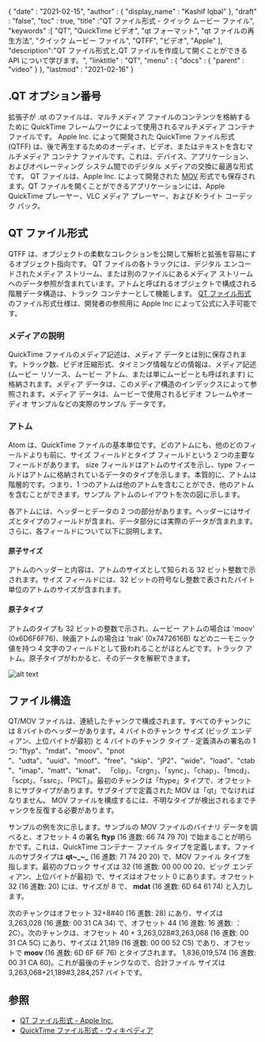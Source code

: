 {
  "date" : "2021-02-15",
  "author" : {
    "display_name" : "Kashif Iqbal"
},
  "draft" : "false",
  "toc" : true,
  "title" :"QT ファイル形式 - クイック ムービー ファイル",
  "keywords" :[ "QT", "QuickTime ビデオ", "qt フォーマット", "qt ファイルの再生方法", "クイック ムービー ファイル", "QTFF", "ビデオ", "Apple" ],
  "description":"QT ファイル形式と,QT ファイルを作成して開くことができる API について学びます。",
  "linktitle" : "QT",
  "menu" : {
    "docs" : {
      "parent" : "video"
}
},
  "lastmod" : "2021-02-16"
}

## .QT オプション番号

拡張子が .qt のファイルは、マルチメディア ファイルのコンテンツを格納するために QuickTime フレームワークによって使用されるマルチメディア コンテナ ファイルです。 Apple Inc. によって開発された QuickTime ファイル形式 (QTFF) は、後で再生するためのオーディオ、ビデオ、またはテキストを含むマルチメディア コンテナ ファイルです。これは、デバイス、アプリケーション、およびオペレーティング システム間でのデジタル メディアの交換に最適な形式です。 QT ファイルは、Apple Inc. によって開発された [MOV](/video/mov/) 形式でも保存されます。QT ファイルを開くことができるアプリケーションには、Apple QuickTime プレーヤー、VLC メディア プレーヤー、および K-ライト コーデック パック。

## QT ファイル形式

QTFF は、オブジェクトの柔軟なコレクションを公開して解析と拡張を容易にするオブジェクト指向です。 QT ファイルの各トラックには、デジタル エンコードされたメディア ストリーム、または別のファイルにあるメディア ストリームへのデータ参照が含まれています。アトムと呼ばれるオブジェクトで構成される階層データ構造は、トラック コンテナーとして機能します。 [QT ファイル形式](https://developer.apple.com/library/archive/documentation/QuickTime/QTFF/QTFFPreface/qtffPreface.html) のファイル形式仕様は、開発者の参照用に Apple Inc によって公式に入手可能です。

### メディアの説明

QuickTime ファイルのメディア記述は、メディア データとは別に保存されます。トラック数、ビデオ圧縮形式、タイミング情報などの情報は、メディア記述 (ムービー リソース、ムービー アトム、または単にムービーとも呼ばれます) に格納されます。メディア データは、このメディア構造のインデックスによって参照されます。メディア データは、ムービーで使用されるビデオ フレームやオーディオ サンプルなどの実際のサンプル データです。

### アトム

Atom は、QuickTime ファイルの基本単位です。どのアトムにも、他のどのフィールドよりも前に、サイズ フィールドとタイプ フィールドという 2 つの主要なフィールドがあります。 size フィールドはアトムのサイズを示し、type フィールドはアトムに格納されているデータのタイプを示します。本質的に、アトムは階層的です。つまり、1 つのアトムは他のアトムを含むことができ、他のアトムを含むことができます。サンプル アトムのレイアウトを次の図に示します。

各アトムには、ヘッダーとデータの 2 つの部分があります。ヘッダーにはサイズとタイプのフィールドが含まれ、データ部分には実際のデータが含まれます。さらに、各フィールドについて以下に説明します。

#### 原子サイズ

アトムのヘッダーと内容は、アトムのサイズとして知られる 32 ビット整数で示されます。サイズ フィールドには、32 ビットの符号なし整数で表されたバイト単位のアトムのサイズが含まれます。

#### 原子タイプ

アトムのタイプも 32 ビットの整数で示され、ムービー アトムの場合は 'moov' (0x6D6F6F76)、映画アトムの場合は 'trak' (0x7472616B) などのニーモニック値を持つ 4 文字のフィールドとして扱われることがほとんどです。トラック アトム。原子タイプがわかると、そのデータを解釈できます。

![alt text](../QT_Sample_Atom.png "QT File Format")

## ファイル構造 ##

QT/MOV ファイルは、連続したチャンクで構成されます。すべてのチャンクには 8 バイトのヘッダーがあります。4 バイトのチャンク サイズ (ビッグ エンディアン、上位バイトが最初) と 4 バイトのチャンク タイプ - 定義済みの署名の 1 つ: "ftyp"、"mdat"、"moov"、"pnot "、"udta"、"uuid"、"moof"、"free"、"skip"、"jP2"、"wide"、"load"、"ctab"、"imap"、"matt"、"kmat"、 「clip」、「crgn」、「sync」、「chap」、「tmcd」、「scpt」、「ssrc」、「PICT」。最初のチャンクは「ftype」タイプで、オフセット 8 にサブタイプがあります。サブタイプで定義された MOV は「qt」でなければなりません。 MOV ファイルを構成するには、不明なタイプが検出されるまでチャンクを反復する必要があります。

サンプルの例を次に示します。サンプルの MOV ファイルのバイナリ データを調べると、オフセット 4 の署名 **ftyp** (16 進数: 66 74 79 70) で始まることが明らかです。これは、QuickTime コンテナー ファイル タイプを定義します。ファイルのサブタイプは **qt~_~_** (16 進数: 71 74 20 20) で、MOV ファイル タイプを指します。最初のブロック サイズは 32 (16 進数: 00 00 00 20、ビッグ エンディアン、上位バイトが最初) で、サイズはオフセット 0 にあります。オフセット 32 (16 進数: 20) には、サイズが 8 で、 **mdat** (16 進数: 6D 64 61 74) と入力します。

次のチャンクはオフセット 32+8#40 (16 進数: 28) にあり、サイズは 3,263,028 (16 進数: 00 31 CA 34) で、オフセット 44 (16 進数: 16 進数: ：2C）。次のチャンクは、オフセット 40 + 3,263,028#3,263,068 (16 進数: 00 31 CA 5C) にあり、サイズは 21,189 (16 進数: 00 00 52 C5) であり、オフセットで **moov** (16 進数: 6D 6F 6F 76) とタイプされます。 1,836,019,574 (16 進数: 00 31 CA 60)。これが最後のチャンクなので、合計ファイル サイズは 3,263,068+21,189#3,284,257 バイトです。

## 参照 ##

* [QT ファイル形式 - Apple Inc.](https://developer.apple.com/library/archive/documentation/QuickTime/QTFF/QTFFPreface/qtffPreface.html)
* [QuickTime ファイル形式 - ウィキペディア](https://en.wikipedia.org/wiki/QuickTime_File_Format)

